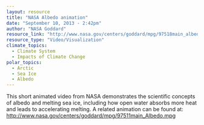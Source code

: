 ```yaml
---
layout: resource
title: "NASA Albedo animation"
date: "September 10, 2013 - 2:42pm"
author: "NASA Goddard"
resource_link: "http://www.nasa.gov/centers/goddard/mpg/97518main_albedoCU.mpg"
resource_type: "Video/Visualization"
climate_topics:
  - Climate System
  - Impacts of Climate Change
polar_topics:
  - Arctic
  - Sea Ice
  - Albedo
---
```


This short animated video from NASA demonstrates the scientific concepts of albedo and melting sea ice, including how open water absorbs more heat and leads to accelerating melting.  A related animation can be found at:                           http://www.nasa.gov/centers/goddard/mpg/97511main_Albedo.mpg